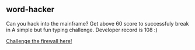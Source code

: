 ## word-hacker

Can you hack into the mainframe? Get above 60 score to successfuly break in
A simple but fun typing challenge. Developer record is 108 :)


[Challenge the firewall here!](https://apricosma.github.io/word-hacker)
